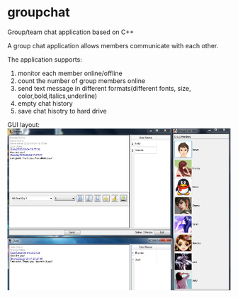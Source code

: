 # groupchat
Group/team chat application based on C++ 

A group chat application allows members communicate with each other. 

The application supports:
1. monitor each member online/offline
2. count the number of group members online
3. send text message in different formats(different fonts, size, color,bold,italics,underline)
4. empty chat history
5. save chat hisotry to hard drive

GUI layout:
![image](https://github.com/leimingg/groupchat/blob/master/GroupChat.JPG)

